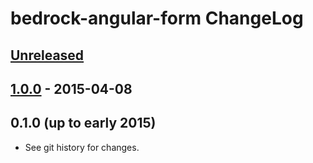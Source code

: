 # bedrock-angular-form ChangeLog

## [Unreleased]

## [1.0.0] - 2015-04-08

## 0.1.0 (up to early 2015)

- See git history for changes.

[Unreleased]: https://github.com/digitalbazaar/bedrock-angular-form/compare/1.0.0...HEAD
[1.0.0]: https://github.com/digitalbazaar/bedrock-angular-form/compare/0.1.0...1.0.0
